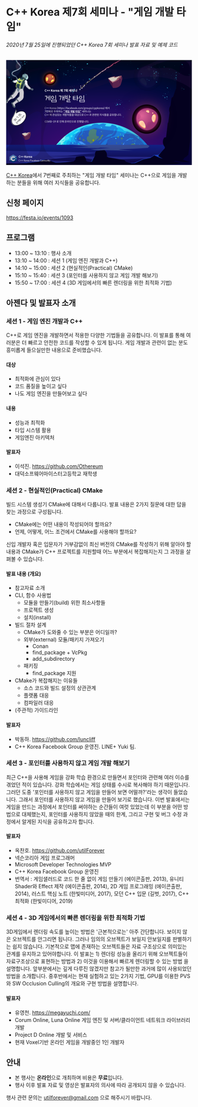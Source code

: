 # C++ Korea 제7회 세미나 - "게임 개발 타임"

###### 2020년 7월 25일에 진행되었던 C++ Korea 7회 세미나 발표 자료 및 예제 코드

<img src="./Logo.png">

[C++ Korea](https://www.facebook.com/groups/cppkorea/)에서 7번째로 주최하는 "게임 개발 타임" 세미나는 C++으로 게임을 개발하는 분들을 위해 여러 지식들을 공유합니다.

## 신청 페이지

https://festa.io/events/1093

## 프로그램

- 13:00 ~ 13:10 : 행사 소개
- 13:10 ~ 14:00 : 세션 1 (게임 엔진 개발과 C++)
- 14:10 ~ 15:00 : 세션 2 (현실적인(Practical) CMake)
- 15:10 ~ 15:40 : 세션 3 (포인터를 사용하지 않고 게임 개발 해보기)
- 15:50 ~ 17:00 : 세션 4 (3D 게임에서의 빠른 렌더링을 위한 최적화 기법)

## 아젠다 및 발표자 소개

### 세션 1 - 게임 엔진 개발과 C++

C++로 게임 엔진을 개발하면서 적용한 다양한 기법들을 공유합니다.
이 발표를 통해 여러분은 더 빠르고 안전한 코드를 작성할 수 있게 됩니다.
게임 개발과 관련이 없는 분도 흥미롭게 들으실만한 내용으로 준비했습니다.

#### 대상

- 최적화에 관심이 있다
- 코드 품질을 높이고 싶다
- 나도 게임 엔진을 만들어보고 싶다

#### 내용

- 성능과 최적화
- 타입 시스템 활용
- 게임엔진 아키텍처

#### 발표자

- 이석진. https://github.com/Othereum
- 대덕소프웨어마이스터고등학교 재학생

### 세션 2 - 현실적인(Practical) CMake

빌드 시스템 생성기 CMake에 대해서 다룹니다. 발표 내용은 2가지 질문에 대한 답을 찾는 과정으로 구성됩니다.

- CMake에는 어떤 내용이 작성되어야 할까요?
- 언제, 어떻게, 어느 조건에서 CMake를 사용해야 할까요?

신입 개발자 혹은 입문자가 거부감없이 최신 버전의 CMake를 작성하기 위해 알아야 할 내용과 CMake가 C++ 프로젝트를 지원할때 어느 부분에서 복잡해지는지 그 과정을 살펴볼 수 있습니다.

#### 발표 내용 (개요)

- 참고자료 소개
- CLI, 함수 사용법
  - 모듈을 만들기(build) 위한 최소사항들
  - 프로젝트 생성
  - 설치(install)
- 빌드 절차 설계
  - CMake가 도와줄 수 있는 부분은 어디일까?
  - 외부(external) 모듈/패키지 가져오기
    - Conan
    - find_package + VcPkg
    - add_subdirectory
  - 패키징
    - find_package 지원
- CMake가 복잡해지는 이유들
  - 소스 코드와 빌드 설정의 상관관계
  - 플랫폼 대응
  - 컴파일러 대응
- (주관적) 가이드라인

#### 발표자

- 박동하. https://github.com/luncliff
- C++ Korea Facebook Group 운영진. LINE+ Yuki 팀.

### 세션 3 - 포인터를 사용하지 않고 게임 개발 해보기

최근 C++을 사용해 게임을 강화 학습 환경으로 만들면서 포인터와 관련해 여러 이슈를 겪었던 적이 있습니다. 강화 학습에서는 게임 상태를 수시로 복사해야 하기 때문입니다. 그러던 도중 '포인터를 사용하지 않고 게임을 만들어 보면 어떨까?'라는 생각이 들었습니다. 그래서 포인터를 사용하지 않고 게임을 만들어 보기로 했습니다. 이번 발표에서는 게임을 만드는 과정에서 포인터를 써야하는 순간들이 여럿 있었는데 이 부분을 어떤 방법으로 대체했는지, 포인터를 사용하지 않았을 때의 한계, 그리고 구현 및 버그 수정 과정에서 알게된 지식을 공유하고자 합니다.

#### 발표자

- 옥찬호. https://github.com/utilForever
- 넥슨코리아 게임 프로그래머
- Microsoft Developer Technologies MVP
- C++ Korea Facebook Group 운영진
- 번역서 : 게임샐러드로 코드 한 줄 없이 게임 만들기 (에이콘출판, 2013), 유니티 Shader와 Effect 제작 (에이콘출판, 2014), 2D 게임 프로그래밍 (에이콘출판, 2014), 러스트 핵심 노트 (한빛미디어, 2017), 모던 C++ 입문 (길벗, 2017), C++ 최적화 (한빛미디어, 2019)

### 세션 4 - 3D 게임에서의 빠른 렌더링을 위한 최적화 기법

3D게임에서 렌더링 속도를 높이는 방법은 '근본적으로는' 아주 간단합니다. 보이지 않은 오브젝트를 안그리면 됩니다. 그러나 임의의 오브젝트가 보일지 안보일지를 판별하기는 쉽지 않습니다. 기본적으로 맵에 존재하는 오브젝트들은 자료 구조상으로 의미있는 관계를 유지하고 있어야합니다. 이 발표는 1) 렌더링 성능을 올리기 위해 오브젝트들이 자료구조상으로 표현하는 방법과 2) 이것을 이용해서 빠르게 렌더링할 수 있는 방법 을 설명합니다. 앞부분에서는 깊게 다루진 않겠지만 참고가 될만한 과거에 많이 사용되었던 방법을 소개합니다. 중후반에서는 현재 실험하고 있는 2가지 기법, GPU를 이용한 PVS와 SW Occlusion Culling의 개요와 구현 방법을 설명합니다.

#### 발표자

- 유영천. https://megayuchi.com/
- Corum Online, Luna Online 게임 엔진 및 서버/클라이언트 네트워크 라이브러리 개발
- Project D Online 개발 및 서비스
- 현재 Voxel기반 온라인 게임을 개발중인 1인 개발자

## 안내

- 본 행사는 **온라인**으로 개최하며 비용은 **무료**입니다.
- 행사 이후 발표 자료 및 영상은 발표자의 의사에 따라 공개되지 않을 수 있습니다.

행사 관련 문의는 utilforever@gmail.com 으로 해주시기 바랍니다.

